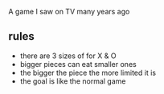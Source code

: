 A game I saw on TV many years ago

## rules
- there are 3 sizes of for X & O
- bigger pieces can eat smaller ones
- the bigger the piece the more limited it is
- the goal is like the normal game
